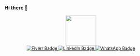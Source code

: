### Hi there 👋
<div id="header" align="center">
  <img src="https://media.giphy.com/media/M9gbBd9nbDrOTu1Mqx/giphy.gif" width="100"/>
</div>

<div id="badges" align="center">
 
 
  <a href="https://www.fiverr.com/omerjh">
    <img src="https://img.shields.io/badge/Fiverr-green?style=for-the-badge&logo=fiverr&logoColor=white" alt="Fiverr Badge" />
  </a>
   <a href="https://www.linkedin.com/in/muhammad-umer-mukhtiar-52705b1ba">
    <img src="https://img.shields.io/badge/LinkedIn-blue?style=for-the-badge&logo=linkedin&logoColor=white" alt="LinkedIn Badge" />
  </a>
<a href="https://api.whatsapp.com/send?phone=+923479798518">
    <img src="https://img.shields.io/badge/WhatsApp-green?style=for-the-badge&logo=whatsapp&logoColor=white" alt="WhatsApp Badge" />
  </a>
</div>
<div itemscope itemtype='http://schema.org/Person' class='fiverr-seller-widget' style='display: inline-block;'>
     <a itemprop='url' href=https://www.fiverr.com/omerjh rel="nofollow" target="_blank" style='display: inline-block;'>
        <div class='fiverr-seller-content' id='fiverr-seller-widget-content-b2e3c893-5d3a-490f-ba2b-8a19ff9d93f4' itemprop='contentURL' style='display: none;'></div>
        <div id='fiverr-widget-seller-data' style='display: none;'>
            <div itemprop='name' >omerjh</div>
            <div itemscope itemtype='http://schema.org/Organization'><span itemprop='name'>Fiverr</span></div>
            <div itemprop='jobtitle'>Seller</div>
            <div itemprop='description'>BS Software Engineering Student From Comsats Abbottabad Pakistan.
 Skills: Front End Back End Web(Html, CSS, JS, PHP, Bootstrap) development  database  And Java Projects OOP Data Structure GUIs, Java Swings, JavaFX
Languages: Java, Python, PHP, C++, JavaScript, database.
Software Engineering Documentation SRS,RD, UML Diagrams</div>
        </div>
    </a>
</div>

<script id='fiverr-seller-widget-script-b2e3c893-5d3a-490f-ba2b-8a19ff9d93f4' src='https://widgets.fiverr.com/api/v1/seller/omerjh?widget_id=b2e3c893-5d3a-490f-ba2b-8a19ff9d93f4' data-config='{"category_name":"\n                                    Data\n\n                            "}' async='true' defer='true'></script>

<!--
**umerhere23/umerhere23** is a ✨ _special_ ✨ repository because its `README.md` (this file) appears on your GitHub profile.

Here are some ideas to get you started:

- 🔭 I’m currently working on ...
- 🌱 I’m currently learning ...
- 👯 I’m looking to collaborate on ...
- 🤔 I’m looking for help with ...
- 💬 Ask me about ...
- 📫 How to reach me: ...
- 😄 Pronouns: ...
- ⚡ Fun fact: ...
-->
